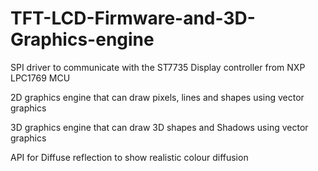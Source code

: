 # TFT-LCD-Firmware-and-3D-Graphics-engine

SPI driver to communicate with the ST7735 Display controller from NXP LPC1769 MCU

2D graphics engine that can draw pixels, lines and shapes using vector graphics

3D graphics engine that can draw 3D shapes and Shadows using vector graphics

API for Diffuse reflection to show realistic colour diffusion
